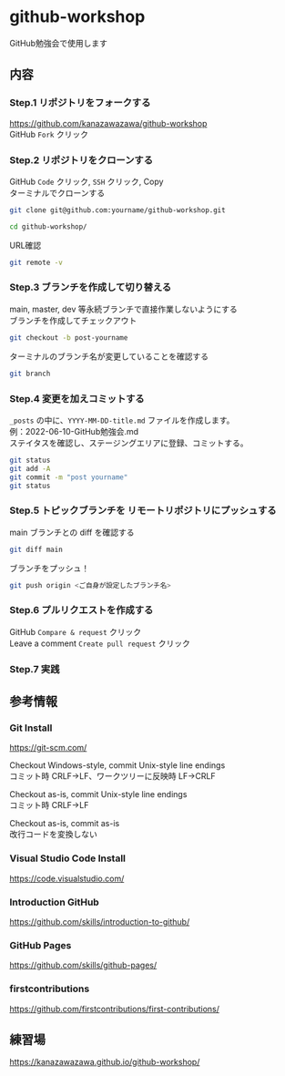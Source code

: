 # github-workshop
GitHub勉強会で使用します

## 内容
### Step.1 リポジトリをフォークする
https://github.com/kanazawazawa/github-workshop  
GitHub `Fork` クリック

### Step.2 リポジトリをクローンする
GitHub `Code` クリック, `SSH` クリック, Copy  
ターミナルでクローンする
```bash
git clone git@github.com:yourname/github-workshop.git
```
```bash
cd github-workshop/
```
URL確認
```bash
git remote -v
```

### Step.3 ブランチを作成して切り替える
main, master, dev 等永続ブランチで直接作業しないようにする  
ブランチを作成してチェックアウト  
```bash
git checkout -b post-yourname
```
ターミナルのブランチ名が変更していることを確認する
```bash
git branch
```

### Step.4 変更を加えコミットする
`_posts` の中に、`YYYY-MM-DD-title.md` ファイルを作成します。  
例：2022-06-10-GitHub勉強会.md  
ステイタスを確認し、ステージングエリアに登録、コミットする。
```bash
git status
git add -A
git commit -m "post yourname"
git status
```

### Step.5 トピックブランチを リモートリポジトリにプッシュする
main ブランチとの diff を確認する
```bash
git diff main
```
ブランチをプッシュ！
```bash
git push origin <ご自身が設定したブランチ名>
```

### Step.6 プルリクエストを作成する
GitHub `Compare & request` クリック  
Leave a comment
`Create pull request` クリック  

### Step.7 実践


## 参考情報

### Git Install 
https://git-scm.com/

Checkout Windows-style, commit Unix-style line endings  
コミット時 CRLF→LF、ワークツリーに反映時 LF→CRLF  

Checkout as-is, commit Unix-style line endings  
コミット時 CRLF→LF  

Checkout as-is, commit as-is  
改行コードを変換しない  

### Visual Studio Code Install
https://code.visualstudio.com/

### Introduction GitHub 
https://github.com/skills/introduction-to-github/

### GitHub Pages
https://github.com/skills/github-pages/

### firstcontributions
https://github.com/firstcontributions/first-contributions/

## 練習場
https://kanazawazawa.github.io/github-workshop/

